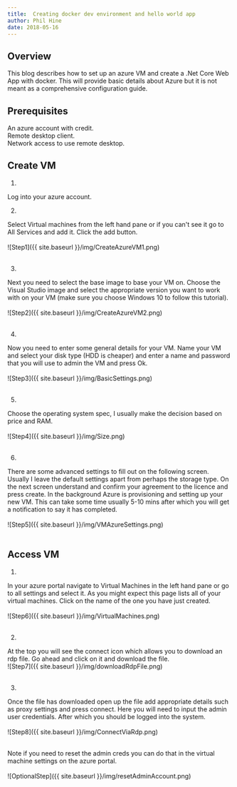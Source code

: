 ```yaml
---
title:  Creating docker dev environment and hello world app
author: Phil Hine
date: 2018-05-16
--- 
```


## Overview
This blog describes how to set up an azure VM and create a .Net Core Web App with docker. This will provide basic details about Azure but it is not meant as a comprehensive configuration guide.

## Prerequisites
An azure account with credit.<br/>
Remote desktop client.<br/>
Network access to use remote desktop.

## Create VM

1) 
Log into your azure account.

2) 
Select Virtual machines from the left hand pane or if you can't see it go to All Services and add it. Click the add button.<br/><br/>
![Step1]({{ site.baseurl }}/img/CreateAzureVM1.png)<br/><br/>

3) 
Next you need to select the base image to base your VM on. Choose the Visual Studio image and select the appropriate version you want to work with on your VM (make sure you choose Windows 10 to follow this tutorial).<br/><br/>
![Step2]({{ site.baseurl }}/img/CreateAzureVM2.png)<br/><br/>

4) 
Now you need to enter some general details for your VM. Name your VM and select your disk type (HDD is cheaper) and enter a name and password that you will use to admin the VM and press Ok.<br/><br/>
![Step3]({{ site.baseurl }}/img/BasicSettings.png)<br/><br/>


5)  
Choose the operating system spec, I usually make the decision based on price and RAM.<br/><br/>
![Step4]({{ site.baseurl }}/img/Size.png)<br/><br/>


6) 
There are some advanced settings to fill out on the following screen. Usually I leave the default settings apart from perhaps the storage type. On the next screen understand and confirm your agreement to the licence and press create. In the background Azure is provisioning and setting up your new VM. This can take some time usually 5-10 mins after which you will get a notification to say it has completed.<br/><br/>
![Step5]({{ site.baseurl }}/img/VMAzureSettings.png)<br/><br/>

## Access VM

1) 
In your azure portal navigate to Virtual Machines in the left hand pane or go to all settings and select it. As you might expect this page lists all of your virtual machines. Click on the name of the one you have just created.<br/><br/>
![Step6]({{ site.baseurl }}/img/VirtualMachines.png)<br/><br/>


2) 
At the top you will see the connect icon which allows you to download an rdp file. Go ahead and click on it and download the file.<br/>
![Step7]({{ site.baseurl }}/img/downloadRdpFile.png)<br/><br/>


3) 
Once the file has downloaded open up the file add appropriate details such as proxy settings and press connect. Here you will need to input the admin user credentials. After which you should be logged into the system.<br/><br/>
![Step8]({{ site.baseurl }}/img/ConnectViaRdp.png)<br/><br/>

Note if you need to reset the admin creds you can do that in the virtual machine settings on the azure portal.<br/><br/>
![OptionalStep]({{ site.baseurl }}/img/resetAdminAccount.png)<br/><br/>

